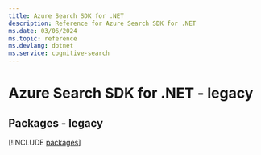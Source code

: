 ```yaml
---
title: Azure Search SDK for .NET
description: Reference for Azure Search SDK for .NET
ms.date: 03/06/2024
ms.topic: reference
ms.devlang: dotnet
ms.service: cognitive-search
---
```

# Azure Search SDK for .NET - legacy
## Packages - legacy
[!INCLUDE [packages](search-index.md)]